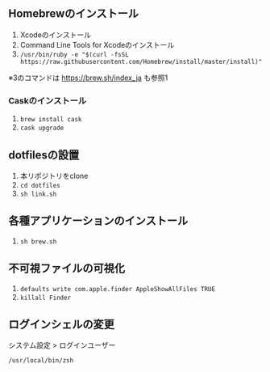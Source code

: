 ## Homebrewのインストール

1. Xcodeのインストール
1. Command Line Tools for Xcodeのインストール
1. `/usr/bin/ruby -e "$(curl -fsSL https://raw.githubusercontent.com/Homebrew/install/master/install)"`

※3のコマンドは https://brew.sh/index_ja も参照1

### Caskのインストール

1. `brew install cask`
2. `cask upgrade`

## dotfilesの設置

1. 本リポジトリをclone
1. `cd dotfiles`
1. `sh link.sh`

## 各種アプリケーションのインストール

1. `sh brew.sh`
 
## 不可視ファイルの可視化
 
 1. `defaults write com.apple.finder AppleShowAllFiles TRUE`
 1. `killall Finder`
 
## ログインシェルの変更
 
システム設定 > ログインユーザー 
 
`/usr/local/bin/zsh`
